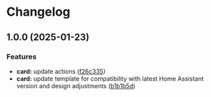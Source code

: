 # Changelog

## 1.0.0 (2025-01-23)


### Features

* **card:** update actions ([f26c335](https://github.com/DidacChaves/boilerplate-card/commit/f26c33567c4f1b9254aa3044df04e561417ce201))
* **card:** update template for compatibility with latest Home Assistant version and design adjustments ([b1b1b5d](https://github.com/DidacChaves/boilerplate-card/commit/b1b1b5d588d41d82d895f3ea915f95c80961e206))
